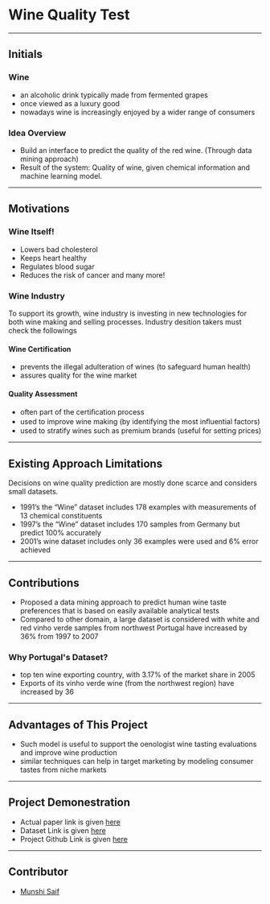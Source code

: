 # Wine Quality Test
---

## Initials

### Wine 
- an alcoholic drink typically made from fermented grapes
- once viewed as a luxury good
- nowadays wine is increasingly enjoyed by a wider range of consumers

### Idea Overview
- Build an interface to predict the quality of the red wine. (Through data mining approach)
- Result of the system: Quality of wine, given chemical information and machine learning model.

---

## Motivations

### Wine Itself!
- Lowers bad cholesterol
- Keeps heart healthy
- Regulates blood sugar
- Reduces the risk of cancer and many more!

### Wine Industry
To support its growth, wine industry is investing in new technologies for both wine making and selling processes. Industry desition takers must check the followings

#### Wine Certification 
- prevents the illegal adulteration of wines (to safeguard human health)
- assures quality for the wine market

#### Quality Assessment
- often part of the certiﬁcation process
- used to improve wine making (by identifying the most inﬂuential factors)
- used to stratify wines such as premium brands (useful for setting prices)

---
## Existing Approach Limitations
Decisions on wine quality prediction are mostly done scarce and considers small datasets.
- 1991’s the “Wine” dataset includes 178 examples with measurements of 13 chemical constituents
- 1997’s the “Wine” dataset includes 170 samples from Germany but predict 100% accurately
- 2001’s wine dataset includes only 36 examples were used and 6% error achieved

---

## Contributions
- Proposed a data mining approach to predict human wine taste preferences that is based on easily available analytical tests
- Compared to other domain, a large dataset is considered with white and red vinho verde samples from northwest Portugal have increased by 36% from 1997 to 2007

### Why Portugal's Dataset?
- top ten wine exporting country, with 3.17% of the market share in 2005
- Exports of its vinho verde wine (from the northwest region) have increased by 36

---

## Advantages of This Project
- Such model is useful to support the oenologist wine tasting evaluations and improve wine production
- similar techniques can help in target marketing by modeling consumer tastes from niche markets

---

## Project Demonestration
- Actual paper link is given [here](https://www.sciencedirect.com/science/article/abs/pii/S0167923609001377?via%3Dihub)
- Dataset Link is given [here](https://archive.ics.uci.edu/ml/datasets/wine+quality)
- Project Github Link is given [here](https://github.com/SaiferGit/Wine-Quality-Test)

---

## Contributor
- [Munshi Saif](https://github.com/SaiferGit/)

